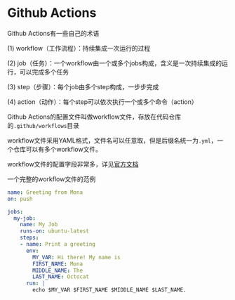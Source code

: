 # Github Actions

Github Actions有一些自己的术语

(1) workflow（工作流程）：持续集成一次运行的过程

(2) job（任务）：一个workflow由一个或多个jobs构成，含义是一次持续集成的运行，可以完成多个任务

(3) step（步骤）：每个job由多个step构成，一步步完成

(4) action（动作）：每个step可以依次执行一个或多个命令（action）

Github Actions的配置文件叫做workflow文件，存放在代码仓库的`.github/workflows`目录

workflow文件采用YAML格式，文件名可以任意取，但是后缀名统一为`.yml`，一个仓库可以有多个workflow文件。

workflow文件的配置字段非常多，详见[官方文档](https://docs.github.com/zh/actions/using-workflows/workflow-syntax-for-github-actions)

一个完整的workflow文件的范例

```yaml
name: Greeting from Mona
on: push

jobs:
  my-job:
    name: My Job
    runs-on: ubuntu-latest
    steps:
    - name: Print a greeting
      env:
        MY_VAR: Hi there! My name is
        FIRST_NAME: Mona
        MIDDLE_NAME: The
        LAST_NAME: Octocat
      run: |
        echo $MY_VAR $FIRST_NAME $MIDDLE_NAME $LAST_NAME.
```

